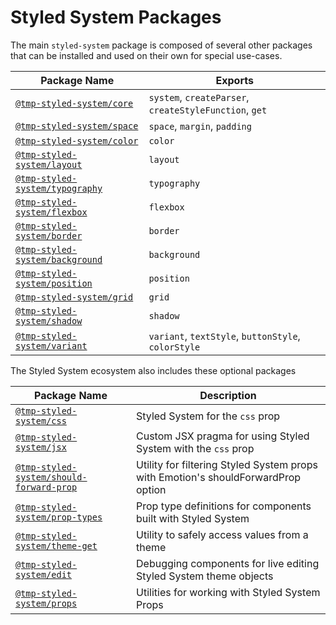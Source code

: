 # Styled System Packages

The main `styled-system` package is composed of several other packages that can be installed and used on their own for special use-cases.

| Package Name                                                                                                      | Exports                                                |
| ----------------------------------------------------------------------------------------------------------------- | ------------------------------------------------------ |
| [`@tmp-styled-system/core`](https://github.com/styled-system/styled-system/tree/master/packages/core)             | `system`, `createParser`, `createStyleFunction`, `get` |
| [`@tmp-styled-system/space`](https://github.com/styled-system/styled-system/tree/master/packages/space)           | `space`, `margin`, `padding`                           |
| [`@tmp-styled-system/color`](https://github.com/styled-system/styled-system/tree/master/packages/color)           | `color`                                                |
| [`@tmp-styled-system/layout`](https://github.com/styled-system/styled-system/tree/master/packages/layout)         | `layout`                                               |
| [`@tmp-styled-system/typography`](https://github.com/styled-system/styled-system/tree/master/packages/typography) | `typography`                                           |
| [`@tmp-styled-system/flexbox`](https://github.com/styled-system/styled-system/tree/master/packages/flexbox)       | `flexbox`                                              |
| [`@tmp-styled-system/border`](https://github.com/styled-system/styled-system/tree/master/packages/border)         | `border`                                               |
| [`@tmp-styled-system/background`](https://github.com/styled-system/styled-system/tree/master/packages/background) | `background`                                           |
| [`@tmp-styled-system/position`](https://github.com/styled-system/styled-system/tree/master/packages/position)     | `position`                                             |
| [`@tmp-styled-system/grid`](https://github.com/styled-system/styled-system/tree/master/packages/grid)             | `grid`                                                 |
| [`@tmp-styled-system/shadow`](https://github.com/styled-system/styled-system/tree/master/packages/shadow)         | `shadow`                                               |
| [`@tmp-styled-system/variant`](https://github.com/styled-system/styled-system/tree/master/packages/variant)       | `variant`, `textStyle`, `buttonStyle`, `colorStyle`    |

The Styled System ecosystem also includes these optional packages

| Package Name                                                                                                                        | Description                                                                       |
| ----------------------------------------------------------------------------------------------------------------------------------- | --------------------------------------------------------------------------------- |
| [`@tmp-styled-system/css`](https://github.com/styled-system/styled-system/tree/master/packages/css)                                 | Styled System for the `css` prop                                                  |
| [`@tmp-styled-system/jsx`](https://github.com/styled-system/styled-system/tree/master/packages/jsx)                                 | Custom JSX pragma for using Styled System with the `css` prop                     |
| [`@tmp-styled-system/should-forward-prop`](https://github.com/styled-system/styled-system/tree/master/packages/should-forward-prop) | Utility for filtering Styled System props with Emotion's shouldForwardProp option |
| [`@tmp-styled-system/prop-types`](https://github.com/styled-system/styled-system/tree/master/packages/prop-types)                   | Prop type definitions for components built with Styled System                     |
| [`@tmp-styled-system/theme-get`](https://github.com/styled-system/styled-system/tree/master/packages/theme-get)                     | Utility to safely access values from a theme                                      |
| [`@tmp-styled-system/edit`](https://github.com/styled-system/styled-system/tree/master/packages/edit)                               | Debugging components for live editing Styled System theme objects                 |
| [`@tmp-styled-system/props`](https://github.com/styled-system/styled-system/tree/master/packages/props)                             | Utilities for working with Styled System Props                                    |
